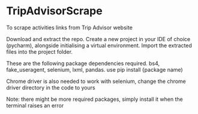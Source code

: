 # TripAdvisorScrape
To scrape activities links from Trip Advisor website

Download and extract the repo. Create a new project in your IDE of choice (pycharm), alongside initialising a virtual environment. Import the extracted files into the project folder.

These are the following package dependencies required. bs4, fake_useragent, selenium, lxml, pandas. use pip install {package name)

Chrome driver is also needed to work with selenium, change the chrome driver directory in the code to yours

Note: there might be more required packages, simply install it when the terminal raises an error
